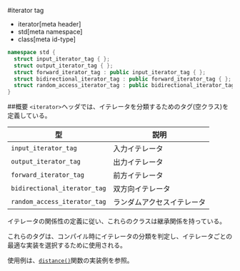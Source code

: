 #iterator tag
* iterator[meta header]
* std[meta namespace]
* class[meta id-type]

```cpp
namespace std {
  struct input_iterator_tag { };
  struct output_iterator_tag { };
  struct forward_iterator_tag : public input_iterator_tag { };
  struct bidirectional_iterator_tag : public forward_iterator_tag { };
  struct random_access_iterator_tag : public bidirectional_iterator_tag { };
}
```

##概要
`<iterator>`ヘッダでは、イテレータを分類するためのタグ(空クラス)を定義している。

| 型                           | 説明 |
|------------------------------|----------------|
| `input_iterator_tag`         | 入力イテレータ |
| `output_iterator_tag`        | 出力イテレータ |
| `forward_iterator_tag`       | 前方イテレータ |
| `bidirectional_iterator_tag` | 双方向イテレータ |
| `random_access_iterator_tag` | ランダムアクセスイテレータ |

イテレータの関係性の定義に従い、これらのクラスは継承関係を持っている。

これらのタグは、コンパイル時にイテレータの分類を判定し、イテレータごとの最適な実装を選択するために使用される。

使用例は、[`distance()`](/reference/iterator/distance.md)関数の実装例を参照。

